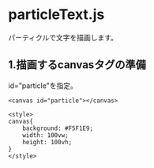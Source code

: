 # particleText.js
パーティクルで文字を描画します。

## 1.描画するcanvasタグの準備
id="particle"を指定。

    <canvas id="particle"></canvas>
    
    <style>
    canvas{
        background: #F5F1E9;
        width: 100vw;
        height: 100vh;
    }
    </style>
